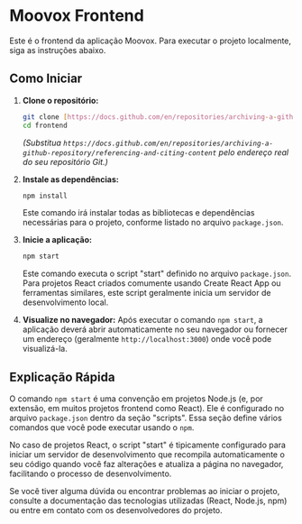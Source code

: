 # Moovox Frontend

Este é o frontend da aplicação Moovox. Para executar o projeto localmente, siga as instruções abaixo.

## Como Iniciar

1.  **Clone o repositório:**
    ```bash
    git clone [https://docs.github.com/en/repositories/archiving-a-github-repository/referencing-and-citing-content](https://docs.github.com/en/repositories/archiving-a-github-repository/referencing-and-citing-content)
    cd frontend
    ```
    *(Substitua `https://docs.github.com/en/repositories/archiving-a-github-repository/referencing-and-citing-content` pelo endereço real do seu repositório Git.)*

2.  **Instale as dependências:**
    ```bash
    npm install
    ```
    Este comando irá instalar todas as bibliotecas e dependências necessárias para o projeto, conforme listado no arquivo `package.json`.

3.  **Inicie a aplicação:**
    ```bash
    npm start
    ```
    Este comando executa o script "start" definido no arquivo `package.json`. Para projetos React criados comumente usando Create React App ou ferramentas similares, este script geralmente inicia um servidor de desenvolvimento local.

4.  **Visualize no navegador:**
    Após executar o comando `npm start`, a aplicação deverá abrir automaticamente no seu navegador ou fornecer um endereço (geralmente `http://localhost:3000`) onde você pode visualizá-la.

## Explicação Rápida

O comando `npm start` é uma convenção em projetos Node.js (e, por extensão, em muitos projetos frontend como React). Ele é configurado no arquivo `package.json` dentro da seção "scripts". Essa seção define vários comandos que você pode executar usando o `npm`.

No caso de projetos React, o script "start" é tipicamente configurado para iniciar um servidor de desenvolvimento que recompila automaticamente o seu código quando você faz alterações e atualiza a página no navegador, facilitando o processo de desenvolvimento.

Se você tiver alguma dúvida ou encontrar problemas ao iniciar o projeto, consulte a documentação das tecnologias utilizadas (React, Node.js, npm) ou entre em contato com os desenvolvedores do projeto.